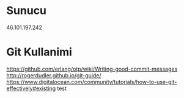 # Sunucu
46.101.197.242

# Git Kullanimi
https://github.com/erlang/otp/wiki/Writing-good-commit-messages
http://rogerdudler.github.io/git-guide/
https://www.digitalocean.com/community/tutorials/how-to-use-git-effectively#existing
test
